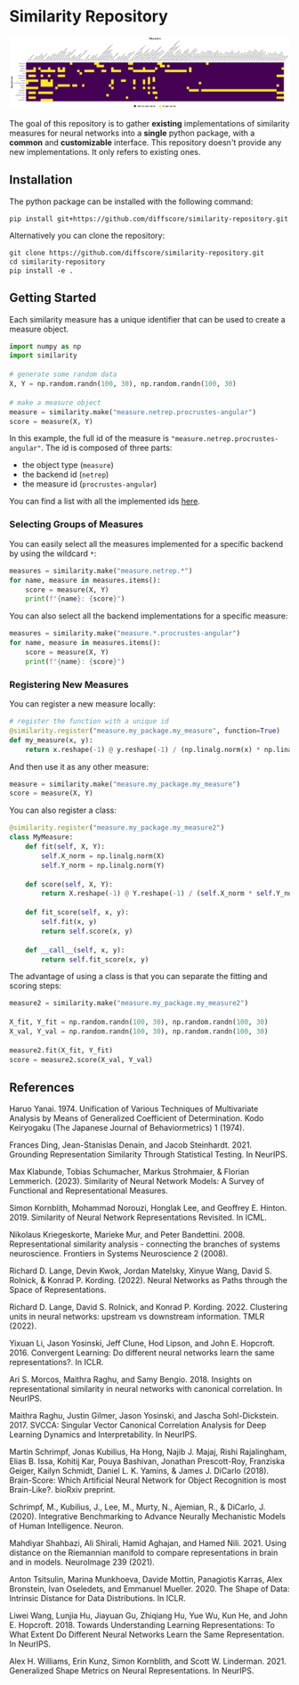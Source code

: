 # Similarity Repository


![Backend metrics](https://github.com/diffscore/similarity-repository/blob/main/figures/implemented_measures.png)


The goal of this repository is to gather **existing**  implementations of similarity measures for neural networks into a **single** python package, with a **common** and **customizable** interface. This repository doesn't provide any new implementations. It only refers to existing ones.


## Installation
The python package can be installed with the following command:
```
pip install git+https://github.com/diffscore/similarity-repository.git
```
Alternatively you can clone the repository:
```
git clone https://github.com/diffscore/similarity-repository.git
cd similarity-repository
pip install -e .
```

## Getting Started

Each similarity measure has a unique identifier that can be used to create a measure object.

```python
import numpy as np
import similarity

# generate some random data
X, Y = np.random.randn(100, 30), np.random.randn(100, 30)

# make a measure object
measure = similarity.make("measure.netrep.procrustes-angular")
score = measure(X, Y)
```

In this example, the full id of the measure is `"measure.netrep.procrustes-angular"`. The id is composed of three parts: 
* the object type (`measure`)
* the backend id (`netrep`)
* the measure id (`procrustes-angular`)

You can find a list with all the implemented ids [here](similarity/types/__init__.py).


### Selecting Groups of Measures

You can easily select all the measures implemented for a specific backend by using the wildcard `*`:
```python
measures = similarity.make("measure.netrep.*")
for name, measure in measures.items():
    score = measure(X, Y)
    print(f"{name}: {score}")
```

You can also select all the backend implementations for a specific measure:
```python
measures = similarity.make("measure.*.procrustes-angular")
for name, measure in measures.items():
    score = measure(X, Y)
    print(f"{name}: {score}")
```

### Registering New Measures

You can register a new measure locally:
```python
# register the function with a unique id
@similarity.register("measure.my_package.my_measure", function=True)
def my_measure(x, y):
    return x.reshape(-1) @ y.reshape(-1) / (np.linalg.norm(x) * np.linalg.norm(y))
```

And then use it as any other measure:
```python
measure = similarity.make("measure.my_package.my_measure")
score = measure(X, Y)
```

You can also register a class:
```python
@similarity.register("measure.my_package.my_measure2")
class MyMeasure:
    def fit(self, X, Y):
        self.X_norm = np.linalg.norm(X)
        self.Y_norm = np.linalg.norm(Y)

    def score(self, X, Y):
        return X.reshape(-1) @ Y.reshape(-1) / (self.X_norm * self.Y_norm)

    def fit_score(self, x, y):
        self.fit(x, y)
        return self.score(x, y)

    def __call__(self, x, y):
        return self.fit_score(x, y)
```

The advantage of using a class is that you can separate the fitting and scoring steps:
```python
measure2 = similarity.make("measure.my_package.my_measure2")

X_fit, Y_fit = np.random.randn(100, 30), np.random.randn(100, 30)
X_val, Y_val = np.random.randn(100, 30), np.random.randn(100, 30)

measure2.fit(X_fit, Y_fit)
score = measure2.score(X_val, Y_val)
```


<!-- ## Contributing
See backend folder for examples of how to register new measures. -->


 ## References
Haruo Yanai. 1974. Unification of Various Techniques of Multivariate Analysis by Means of Generalized Coefficient of Determination. Kodo Keiryogaku (The Japanese Journal of Behaviormetrics) 1 (1974).

Frances Ding, Jean-Stanislas Denain, and Jacob Steinhardt. 2021. Grounding Representation Similarity Through Statistical Testing. In NeurIPS.

Max Klabunde, Tobias Schumacher, Markus Strohmaier, & Florian Lemmerich. (2023). Similarity of Neural Network Models: A Survey of Functional and Representational Measures.

Simon Kornblith, Mohammad Norouzi, Honglak Lee, and Geoffrey E. Hinton. 2019. Similarity of Neural Network Representations Revisited. In ICML.

Nikolaus Kriegeskorte, Marieke Mur, and Peter Bandettini. 2008. Representational similarity analysis - connecting the branches of systems neuroscience. Frontiers in Systems Neuroscience 2 (2008).

Richard D. Lange, Devin Kwok, Jordan Matelsky, Xinyue Wang, David S. Rolnick, & Konrad P. Kording. (2022). Neural Networks as Paths through the Space of Representations.

Richard D. Lange, David S. Rolnick, and Konrad P. Kording. 2022. Clustering units in neural networks: upstream vs downstream information. TMLR (2022).

Yixuan Li, Jason Yosinski, Jeff Clune, Hod Lipson, and John E. Hopcroft. 2016. Convergent Learning: Do different neural networks learn the same representations?. In ICLR.

Ari S. Morcos, Maithra Raghu, and Samy Bengio. 2018. Insights on representational similarity in neural networks with canonical correlation. In NeurIPS.

Maithra Raghu, Justin Gilmer, Jason Yosinski, and Jascha Sohl-Dickstein. 2017. SVCCA: Singular Vector Canonical Correlation Analysis for Deep Learning Dynamics and Interpretability. In NeurIPS.

Martin Schrimpf, Jonas Kubilius, Ha Hong, Najib J. Majaj, Rishi Rajalingham, Elias B. Issa, Kohitĳ Kar, Pouya Bashivan, Jonathan Prescott-Roy, Franziska Geiger, Kailyn Schmidt, Daniel L. K. Yamins, & James J. DiCarlo (2018). Brain-Score: Which Artificial Neural Network for Object Recognition is most Brain-Like?. bioRxiv preprint.

Schrimpf, M., Kubilius, J., Lee, M., Murty, N., Ajemian, R., & DiCarlo, J. (2020). Integrative Benchmarking to Advance Neurally Mechanistic Models of Human Intelligence. Neuron.

Mahdiyar Shahbazi, Ali Shirali, Hamid Aghajan, and Hamed Nili. 2021. Using distance on the Riemannian manifold to compare representations in brain and in models. NeuroImage 239 (2021).

Anton Tsitsulin, Marina Munkhoeva, Davide Mottin, Panagiotis Karras, Alex Bronstein, Ivan Oseledets, and Emmanuel Mueller. 2020. The Shape of Data: Intrinsic Distance for Data Distributions. In ICLR.

Liwei Wang, Lunjia Hu, Jiayuan Gu, Zhiqiang Hu, Yue Wu, Kun He, and John E. Hopcroft. 2018. Towards Understanding Learning Representations: To What Extent Do Different Neural Networks Learn the Same Representation. In NeurIPS.

Alex H. Williams, Erin Kunz, Simon Kornblith, and Scott W. Linderman. 2021. Generalized Shape Metrics on Neural Representations. In NeurIPS.

